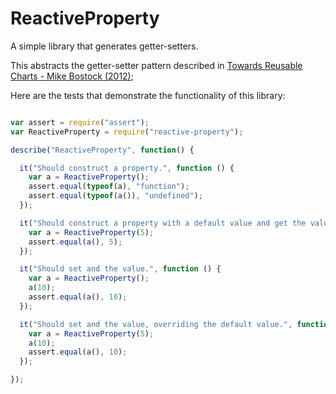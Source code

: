 # ReactiveProperty
A simple library that generates getter-setters.

This abstracts the getter-setter pattern described in [Towards Reusable Charts - Mike Bostock (2012)](https://bost.ocks.org/mike/chart/);

Here are the tests that demonstrate the functionality of this library:

```javascript

var assert = require("assert");
var ReactiveProperty = require("reactive-property");

describe("ReactiveProperty", function() {

  it("Should construct a property.", function () {
    var a = ReactiveProperty();
    assert.equal(typeof(a), "function");
    assert.equal(typeof(a()), "undefined");
  });

  it("Should construct a property with a default value and get the value.", function () {
    var a = ReactiveProperty(5);
    assert.equal(a(), 5);
  });

  it("Should set and the value.", function () {
    var a = ReactiveProperty();
    a(10);
    assert.equal(a(), 10);
  });

  it("Should set and the value, overriding the default value.", function () {
    var a = ReactiveProperty(5);
    a(10);
    assert.equal(a(), 10);
  });

});
```
